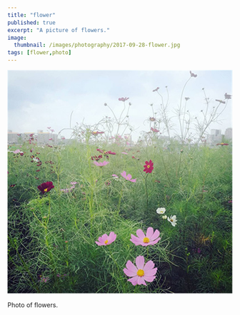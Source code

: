 ```yaml
---
title: "flower"
published: true
excerpt: "A picture of flowers."
image: 
  thumbnail: /images/photography/2017-09-28-flower.jpg
tags: [flower,photo]
---
```

<img src="/images/photography/2017-09-28-flower.jpg"/>


Photo of flowers.